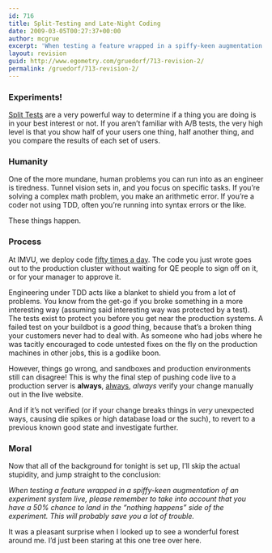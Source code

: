 ```yaml
---
id: 716
title: Split-Testing and Late-Night Coding
date: 2009-03-05T00:27:37+00:00
author: mcgrue
excerpt: 'When testing a feature wrapped in a spiffy-keen augmentation of an experiment system live, please remember to take into account that you have a 50% chance to land in the "nothing happens" side of the experiment.  This will probably save you a lot of trouble.'
layout: revision
guid: http://www.egometry.com/gruedorf/713-revision-2/
permalink: /gruedorf/713-revision-2/
---
```

### Experiments!

<a href=http://joblivious.wordpress.com/2009/02/24/advanced-tdd-two-birds-with-one-stone/ target=_blank>Split Tests</a> are a very powerful way to determine if a thing you are doing is in your best interest or not. If you aren&#8217;t familiar with A/B tests, the very high level is that you show half of your users one thing, half another thing, and you compare the results of each set of users.

### Humanity

One of the more mundane, human problems you can run into as an engineer is tiredness. Tunnel vision sets in, and you focus on specific tasks. If you&#8217;re solving a complex math problem, you make an arithmetic error. If you&#8217;re a coder not using TDD, often you&#8217;re running into syntax errors or the like.

These things happen.

### Process

At IMVU, we deploy code <a href=http://timothyfitz.wordpress.com/2009/02/10/continuous-deployment-at-imvu-doing-the-impossible-fifty-times-a-day/ target=_blank>fifty times a day</a>. The code you just wrote goes out to the production cluster without waiting for QE people to sign off on it, or for your manager to approve it. 

Engineering under TDD acts like a blanket to shield you from a lot of problems. You know from the get-go if you broke something in a more interesting way (assuming said interesting way was protected by a test). The tests exist to protect you before you get near the production systems. A failed test on your buildbot is a _good_ thing, because that&#8217;s a broken thing your customers never had to deal with. As someone who had jobs where he was tacitly encouraged to code untested fixes on the fly on the production machines in other jobs, this is a godlike boon.

However, things go wrong, and sandboxes and production environments still can disagree! This is why the final step of pushing code live to a production server is **always**, <u>always</u>, _always_ verify your change manually out in the live website.

And if it&#8217;s not verified (or if your change breaks things in _very_ unexpected ways, causing die spikes or high database load or the such), to revert to a previous known good state and investigate further.

### Moral

Now that all of the background for tonight is set up, I&#8217;ll skip the actual stupidity, and jump straight to the conclusion:

_When testing a feature wrapped in a spiffy-keen augmentation of an experiment system live, please remember to take into account that you have a 50% chance to land in the &#8220;nothing happens&#8221; side of the experiment. This will probably save you a lot of trouble._

It was a pleasant surprise when I looked up to see a wonderful forest around me. I&#8217;d just been staring at this one tree over here.